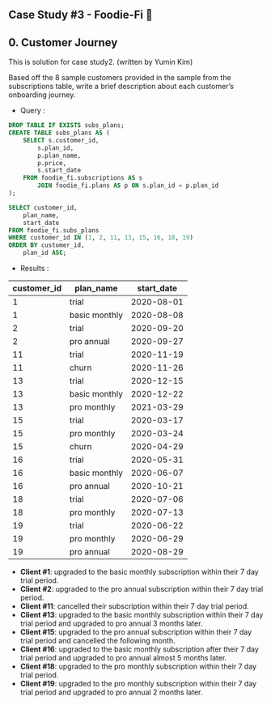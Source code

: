 ## Case Study #3 - Foodie-Fi 🥑
## 0. Customer Journey

This is solution for case study2. (written by Yumin Kim)

Based off the 8 sample customers provided in the sample from the subscriptions table, write a brief description about each customer’s onboarding journey.

- Query :

```sql
DROP TABLE IF EXISTS subs_plans;
CREATE TABLE subs_plans AS (
	SELECT s.customer_id,
		s.plan_id,
		p.plan_name,
		p.price,
		s.start_date
	FROM foodie_fi.subscriptions AS s
		JOIN foodie_fi.plans AS p ON s.plan_id = p.plan_id
);
```

```sql
SELECT customer_id,
	plan_name,
	start_date
FROM foodie_fi.subs_plans
WHERE customer_id IN (1, 2, 11, 13, 15, 16, 18, 19)
ORDER BY customer_id,
	plan_id ASC;
```

- Results :

| customer_id | plan_name | start_date |
| --- | --- | --- |
| 1 | trial | 2020-08-01 |
| 1 | basic monthly | 2020-08-08 |
| 2 | trial | 2020-09-20 |
| 2 | pro annual | 2020-09-27 |
| 11 | trial | 2020-11-19 |
| 11 | churn | 2020-11-26 |
| 13 | trial | 2020-12-15 |
| 13 | basic monthly | 2020-12-22 |
| 13 | pro monthly | 2021-03-29 |
| 15 | trial | 2020-03-17 |
| 15 | pro monthly | 2020-03-24 |
| 15 | churn | 2020-04-29 |
| 16 | trial | 2020-05-31 |
| 16 | basic monthly | 2020-06-07 |
| 16 | pro annual | 2020-10-21 |
| 18 | trial | 2020-07-06 |
| 18 | pro monthly | 2020-07-13 |
| 19 | trial | 2020-06-22 |
| 19 | pro monthly | 2020-06-29 |
| 19 | pro annual | 2020-08-29 |
- **Client #1**: upgraded to the basic monthly subscription within their 7 day trial period.
- **Client #2**: upgraded to the pro annual subscription within their 7 day trial period.
- **Client #11**: cancelled their subscription within their 7 day trial period.
- **Client #13**: upgraded to the basic monthly subscription within their 7 day trial period and upgraded to pro annual 3 months later.
- **Client #15**: upgraded to the pro annual subscription within their 7 day trial period and cancelled the following month.
- **Client #16**: upgraded to the basic monthly subscription after their 7 day trial period and upgraded to pro annual almost 5 months later.
- **Client #18**: upgraded to the pro monthly subscription within their 7 day trial period.
- **Client #19**: upgraded to the pro monthly subscription within their 7 day trial period and upgraded to pro annual 2 months later.
